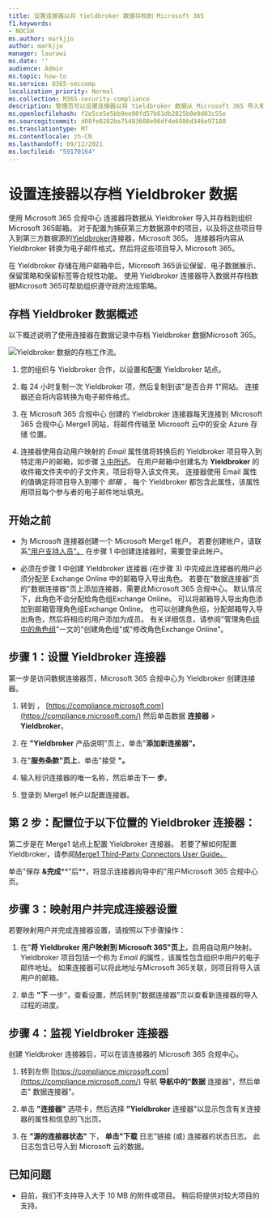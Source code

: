 ```yaml
---
title: 设置连接器以将 Yieldbroker 数据存档到 Microsoft 365
f1.keywords:
- NOCSH
ms.author: markjjo
author: markjjo
manager: laurawi
ms.date: ''
audience: Admin
ms.topic: how-to
ms.service: O365-seccomp
localization_priority: Normal
ms.collection: M365-security-compliance
description: 管理员可以设置连接器以将 Yieldbroker 数据从 Microsoft 365 导入和存档。 通过此连接器，可以在 Microsoft 365 中存档来自第三方数据源Microsoft 365。 在存档此数据后，可以使用合规性功能（如合法保留、内容搜索和保留策略）管理第三方数据。
ms.openlocfilehash: f2e5ce5e5bb9ee80fd57b61db2825b0e0d83c55e
ms.sourcegitcommit: d08fe0282be75483608e96df4e6986d346e97180
ms.translationtype: MT
ms.contentlocale: zh-CN
ms.lasthandoff: 09/12/2021
ms.locfileid: "59170164"
---
```

# <a name="set-up-a-connector-to-archive-yieldbroker-data"></a>设置连接器以存档 Yieldbroker 数据

使用 Microsoft 365 合规中心 连接器将数据从 Yieldbroker 导入并存档到组织Microsoft 365邮箱。 对于配置为捕获第三方数据源中的项目，以及将这些项目导入到第三方数据源的[Yieldbroker](https://globanet.com/yieldbroker/)连接器，Microsoft 365。 连接器将内容从 Yieldbroker 转换为电子邮件格式，然后将这些项目导入 Microsoft 365。

在 Yieldbroker 存储在用户邮箱中后，Microsoft 365诉讼保留、电子数据展示、保留策略和保留标签等合规性功能。 使用 Yieldbroker 连接器导入数据并存档数据Microsoft 365可帮助组织遵守政府法规策略。

## <a name="overview-of-archiving-yieldbroker-data"></a>存档 Yieldbroker 数据概述

以下概述说明了使用连接器在数据记录中存档 Yieldbroker 数据Microsoft 365。

![Yieldbroker 数据的存档工作流。](../media/YieldbrokerConnectorWorkflow.png)

1. 您的组织与 Yieldbroker 合作，以设置和配置 Yieldbroker 站点。

2. 每 24 小时复制一次 Yieldbroker 项，然后复制到该"是否合并 1"网站。 连接器还会将内容转换为电子邮件格式。

3. 在 Microsoft 365 合规中心 创建的 Yieldbroker 连接器每天连接到 Microsoft 365 合规中心 Merge1 网站，将邮件传输至 Microsoft 云中的安全 Azure 存储 位置。

4. 连接器使用自动用户映射的 *Email* 属性值将转换后的 Yieldbroker 项目导入到特定用户的邮箱，如步骤 [3 中所述](#step-3-map-users-and-complete-the-connector-setup)。 在用户邮箱中创建名为 **Yieldbroker** 的收件箱文件夹中的子文件夹，项目将导入该文件夹。 连接器使用 Email 属性的值确定将项目导入到哪个 *邮箱* 。 每个 Yieldbroker 都包含此属性，该属性用项目每个参与者的电子邮件地址填充。

## <a name="before-you-begin"></a>开始之前

- 为 Microsoft 连接器创建一个 Microsoft Merge1 帐户。 若要创建帐户，请联系["用户支持人员"。](https://www.veritas.com/content/support/) 在步骤 1 中创建连接器时，需要登录此帐户。

- 必须在步骤 1 中创建 Yieldbroker 连接器 (在步骤 3) 中完成此连接器的用户必须分配至 Exchange Online 中的邮箱导入导出角色。 若要在"数据连接器"页的"数据连接器"页上添加连接器，需要此Microsoft 365 合规中心。 默认情况下，此角色不会分配给角色组Exchange Online。 可以将邮箱导入导出角色添加到邮箱管理角色组Exchange Online。 也可以创建角色组，分配邮箱导入导出角色，然后将相应的用户添加为成员。 有关详细信息，请参阅"管理角色[组中的角色组](/Exchange/permissions-exo/role-groups#create-role-groups)"[](/Exchange/permissions-exo/role-groups#modify-role-groups)一文的"创建角色组"或"修改角色Exchange Online"。

## <a name="step-1-set-up-the-yieldbroker-connector"></a>步骤 1：设置 Yieldbroker 连接器

第一步是访问数据连接器页，Microsoft 365 合规中心为 Yieldbroker 创建连接器。 

1. 转到 ， [https://compliance.microsoft.com](https://compliance.microsoft.com/) 然后单击数据 **连接器** &gt; **Yieldbroker**。

2. 在 **"Yieldbroker** 产品说明"页上，单击"**添加新连接器"。**

3. 在"**服务条款"页上**，单击"接受 **"。**

4. 输入标识连接器的唯一名称，然后单击下一 **步**。

5. 登录到 Merge1 帐户以配置连接器。

## <a name="step-2-configure-the-yieldbroker-connector-on-the-veritas-merge1-site"></a>第 2 步：配置位于以下位置的 Yieldbroker 连接器：

第二步是在 Merge1 站点上配置 Yieldbroker 连接器。 若要了解如何配置 Yieldbroker，请参阅[Merge1 Third-Party Connectors User Guide。](https://docs.ms.merge1.globanetportal.com/Merge1%20Third-Party%20Connectors%20Yieldbroker%20User%20Guide%20.pdf)

单击"保存 **&完成****"后**，将显示连接器向导中的"用户Microsoft 365 合规中心页。

## <a name="step-3-map-users-and-complete-the-connector-setup"></a>步骤 3：映射用户并完成连接器设置

若要映射用户并完成连接器设置，请按照以下步骤操作：

1. 在"**将 Yieldbroker 用户映射到 Microsoft 365"页上**，启用自动用户映射。 Yieldbroker 项目包括一个称为 *Email* 的属性，该属性包含组织中用户的电子邮件地址。 如果连接器可以将此地址与Microsoft 365关联，则项目将导入该用户的邮箱。

2. 单击 **"下** 一步"，查看设置，然后转到"数据连接器"页以查看新连接器的导入过程的进度。

## <a name="step-4-monitor-the-yieldbroker-connector"></a>步骤 4：监视 Yieldbroker 连接器

创建 Yieldbroker 连接器后，可以在该连接器的 Microsoft 365 合规中心。

1. 转到左侧 [https://compliance.microsoft.com](https://compliance.microsoft.com/) 导航 **导航中的"数据** 连接器"，然后单击" 数据连接器"。

2. 单击 **"连接器"** 选项卡，然后选择 **"Yieldbroker** 连接器"以显示包含有关连接器的属性和信息的飞出页。

3. 在 **"源的连接器状态"** 下， **单击"下载** 日志"链接 (或) 连接器的状态日志。 此日志包含已导入到 Microsoft 云的数据。

## <a name="known-issues"></a>已知问题

- 目前，我们不支持导入大于 10 MB 的附件或项目。 稍后将提供对较大项目的支持。